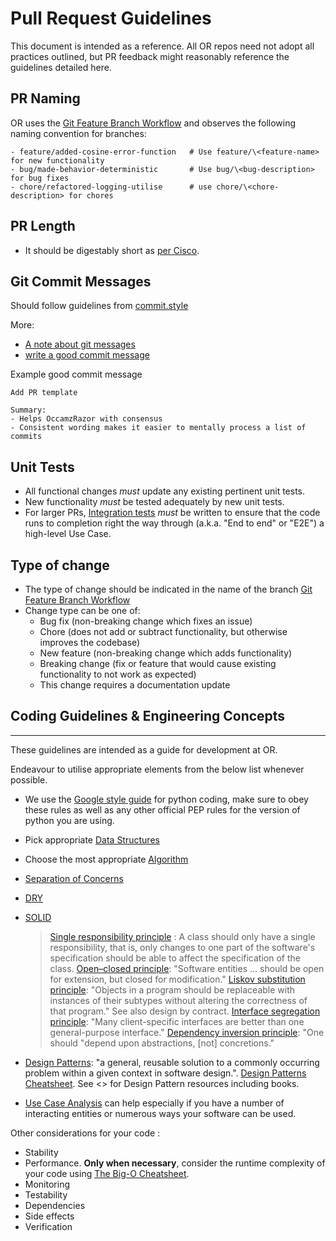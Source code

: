 # Pull Request Guidelines

This document is intended as a reference.  All OR repos need not adopt all
practices outlined, but PR feedback might reasonably reference the guidelines detailed here.

## PR Naming

OR uses the [Git Feature Branch Workflow](https://www.atlassian.com/git/tutorials/comparing-workflows/feature-branch-workflow)
and observes the following naming convention for branches:

```shell
- feature/added-cosine-error-function   # Use feature/\<feature-name> for new functionality
- bug/made-behavior-deterministic       # Use bug/\<bug-description> for bug fixes
- chore/refactored-logging-utilise      # use chore/\<chore-description> for chores
```

## PR Length

* It should be digestably short as [per Cisco](https://smartbear.com/learn/code-review/best-practices-for-peer-code-review/).

## Git Commit Messages

Should follow guidelines from [commit.style](https://commit.style/)

More:

* [A note about git messages](https://tbaggery.com/2008/04/19/a-note-about-git-commit-messages.html)
* [write a good commit message](https://juffalow.com/other/write-good-git-commit-message)

Example good commit message

```shell
Add PR template

Summary:
- Helps OccamzRazor with consensus
- Consistent wording makes it easier to mentally process a list of commits
```

## Unit Tests

* All functional changes _must_ update any existing pertinent unit tests.
* New functionality _must_ be tested adequately by new unit tests.
* For larger PRs, [Integration tests](https://en.wikipedia.org/wiki/Integration_testing) _must_ be written to ensure that the code
runs to completion right the way through (a.k.a. "End to end" or "E2E") a high-level Use Case.

## Type of change

* The type of change should be indicated in the name of the branch [Git Feature Branch Workflow](https://www.atlassian.com/git/tutorials/comparing-workflows/feature-branch-workflow)
* Change type can be one of:
  * Bug fix (non-breaking change which fixes an issue)
  * Chore (does not add or subtract functionality, but otherwise improves the codebase)
  * New feature (non-breaking change which adds functionality)
  * Breaking change (fix or feature that would cause existing functionality to not work as expected)
  * This change requires a documentation update

## Coding Guidelines & Engineering Concepts

---

These guidelines are intended as a guide for development at OR.

Endeavour to utilise appropriate elements from the below list whenever possible.

* We use the [Google style guide]() for python coding, make sure to obey these rules as well as any other official PEP rules for the version of python you are using.
* Pick appropriate [Data Structures](https://en.wikipedia.org/wiki/Data_structure#Examples)
* Choose the most appropriate [Algorithm](https://en.wikipedia.org/wiki/Algorithm)
* [Separation of Concerns](https://en.wikipedia.org/wiki/Separation_of_concerns)
* [DRY](https://en.wikipedia.org/wiki/Don%27t_repeat_yourself)
* [SOLID](https://en.wikipedia.org/wiki/SOLID)

    > [Single responsibility principle](https://en.wikipedia.org/wiki/Single_responsibility_principle) : A class should only have a single responsibility, that is, only changes to one part of the software's specification should be able to affect the specification of the class.
    > [Open–closed principle](https://en.wikipedia.org/wiki/Open%E2%80%93closed_principle): "Software entities ... should be open for extension, but closed for modification."
    > [Liskov substitution principle](https://en.wikipedia.org/wiki/Liskov_substitution_principle): "Objects in a program should be replaceable with instances of their subtypes without altering the correctness of that program." See also design by contract.
    > [Interface segregation principle](https://en.wikipedia.org/wiki/Interface_segregation_principle): "Many client-specific interfaces are better than one general-purpose interface."
    > [Dependency inversion principle](https://en.wikipedia.org/wiki/Dependency_inversion_principle): "One should "depend upon abstractions, [not] concretions."

* [Design Patterns](https://en.wikipedia.org/wiki/Software_design_pattern#Classification_and_list): "a general, reusable solution to a commonly occurring problem within a given context in software design.". [Design Patterns Cheatsheet](https://www.dropbox.com/s/sldvgt1j0a6khjq/DesignPatternsCheatSheet.pdf?dl=0). See <> for Design Pattern resources including books.

* [Use Case Analysis](https://en.wikipedia.org/wiki/Use_case#Examples) can help especially if you have a number of interacting entities or numerous ways your software can be used.

Other considerations for your code :

* Stability
* Performance. **Only when necessary**, consider the runtime complexity of your code using [The Big-O Cheatsheet](https://www.dropbox.com/s/u335wkwhs2q75h4/big-o-cheatsheet.pdf?dl=0).
* Monitoring
* Testability
* Dependencies
* Side effects
* Verification

